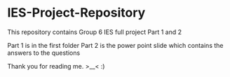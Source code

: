 # IES-Project-Repository
This repository contains Group 6 IES full project Part 1 and 2

Part 1 is in the first folder
Part 2 is the power point slide which contains the answers to the questions

Thank you for reading me. >__< :)
